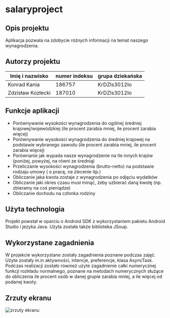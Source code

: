 # salaryproject

## Opis projektu
Aplikacja pozwala na zdobycie różnych informacji na temat naszego wynagrodzenia.

## Autorzy projektu

|Imię i nazwisko   | numer indeksu  | grupa dziekańska  |
|------------------|----------------|-------------------|
|Konrad Kania      |186757          |KrDZIs3012Io       |
|Zdzisław Kozłecki |187010          |KrDZIs3012Io       |

## Funkcje aplikacji
* Porównywanie wysokości wynagrodzenia do ogólnej średniej krajowej/wojewódzkiej (ile procent zarabia mniej, ile procent zarabia więcej)
* Porównywanie wysokości wynagrodzenia do średniej krajowej na podstawie wybranego zawodu (ile procent zarabia mniej, ile procent zarabia więcej)
* Porównanie jak wypada nasze wynagrodzenie na tle innych krajów (poniżej, powyżej, na równi ze średnią)
* Przeliczanie wysokości wynagrodzenia (brutto-netto) na podstawie rodzaju umowy ( o pracę, na zlecenie itp.)
* Obliczanie jaka kwota zostaje z wynagrodzenia po odjęciu wydatków
* Obliczanie jaki okres czasu musi minąć, żeby uzbierać daną kwotę (np. zbieramy na coś pieniądze)
* Obliczanie dochodu na członka rodziny


## Użyta technologia
Projekt powstał w oparciu o Android SDK z wykorzystaniem pakietu Android Studio i jezyka Java. Użyta została także biblioteka JSoup.

## Wykorzystane zagadnienia
W projekcie wykorzystane zostały zagadnienia poznane podczas zajęć. Użyte zostały m.in aktywności, intencje, preferencje, klasa AsyncTask. Podczas realizacji zostało również użyte zagadnienie całki numerycznej funkcji rozkładu normalnego, poznane na metodach numerycznych służące do obliczenia ile procent osób w danej grupie zarabia mniej, a ile więcej od podanej kwoty.


## Zrzuty ekranu
![zrzuty ekranu](https://i.imgur.com/TpLlaea.png)
